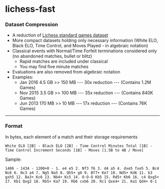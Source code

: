 # lichess-fast

### Dataset Compression
- A reduction of [Lichess standard games dataset](https://database.lichess.org/#standard_games)
- More compact datasets holding only necessary information (White ELO, Black ELO, Time Control, and Moves Played - in algebraic notation)
- Classical events with Normal/Time Forfeit terminations considered only (no abandoned matches, bullet or blitz)
  - Rapid matches are included under classical
  - You may find five minute matches
- Evaluations are also removed from algebraic notation
- Examples:
  - Jan 2016 4.5 GB >> 150 MB --- 30x reduction --- (Contains 1.2M Games)
  - Nov 2015 3.5 GB >> 100 MB --- 35x reduction --- (Contains 840K Games)
  - Jun 2013 170 MB >> 10 MB --- 17x reduction --- (Contains 76K Games)

---
### Format
In bytes, each element of a match and their storage requirements
```
White ELO [2B] - Black ELO [2B] - Time Control Minutes Total [1B] - Time Control Increment Seconds [1B] - Moves [1.5B to 4B / Move]
```
Sample:
```
1406 - 1434 - 1200+0 - 1. e4 e5 2. Nf3 f6 3. d4 a5 4. dxe5 fxe5 5. Bc4 Nc6 6. Nc3 a4 7. Ng5 Na5 8. Qh5+ g6 9. Bf7+ Ke7 10. Nd5+ Kd6 11. b3 gxh5 12. Ba3+ Kc6 13. Nb4+ Kc5 14. O-O-O Kb5 15. Rd5+ Kb6 16. c4 Qxg5+ 17. Kb1 Qxg2 18. Rb5+ Ka7 19. Rb6 cxb6 20. Rc1 Qxe4+ 21. Ka1 Qd4+ 0-1
```
